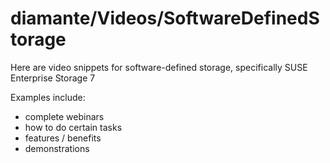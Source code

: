 # diamante/Videos/SoftwareDefinedStorage
Here are video snippets for software-defined storage, specifically SUSE Enterprise Storage 7

Examples include:
- complete webinars
- how to do certain tasks
- features / benefits
- demonstrations

